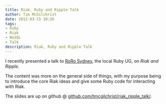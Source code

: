 ```yaml
---
title: Riak, Ruby and Ripple Talk
author: Tim McGilchrist
date: 2012-03-15 10:26
tags:
- Ruby
- Riak
- NoSQL
- Talk
description: Riak, Ruby and Ripple Talk
---
```


I recently presented a talk to
[RoRo Sydney](http://www.rubyonrails.com.au/), the local Ruby UG, on
_Riak and Ripple_.

The content was more on the general side of things, with my purpose
being to introduce the core Riak ideas and give some Ruby code for interacting
with Riak.

The slides are up on github @
[github.com/tmcgilchrist/riak_ripple_talk/](https://github.com/tmcgilchrist/riak_ripple_talk/).
